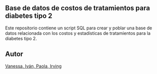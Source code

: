 ## Base de datos de costos de tratamientos para diabetes tipo 2

Este repositorio contiene un script SQL para crear y poblar una base de datos relacionada con los costos y estadísticas de tratamientos para la diabetes tipo 2.

## Autor
[Vanessa, Iván, Paola, Irving](https://github.com/ijdc125)

